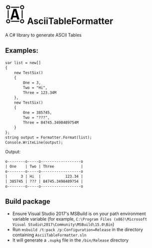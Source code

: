 # ![Logo](Docs/Logo.png) AsciiTableFormatter
A  C# library to generate ASCII Tables

## Examples:

```
var list = new[]
{
    new TestSix()
    {
        One = 3,
        Two = "Hi",
        Three = 123.34M
    },
    new TestSix()
    {
        One = 385745,
        Two = "???",
        Three = 84745.3498489754M
    }
};
string output = Formatter.Format(list);
Console.WriteLine(output);
```

Output:
```
o--------o-----o------------------o
| One    | Two | Three            |
o--------o-----o------------------o
|      3 | Hi  |           123.34 |
| 385745 | ??? | 84745.3498489754 |
o--------o-----o------------------o
```

## Build package

* Ensure Visual Studio 2017's MSBuild is on your path environment variable variable (for example, `C:\Program Files (x86)\Microsoft Visual Studio\2017\Community\MSBuild\15.0\Bin`)
* Run `msbuild /t:pack /p:Configuration=Release` in the directory containing `AsciiTableFormatter.sln`
* It will generate a `.nupkg` file in the `/bin/Release` directory
